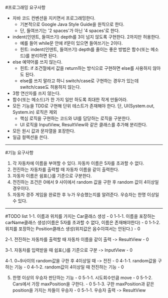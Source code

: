 #프로그래밍 요구사항
- 자바 코드 컨벤션을 지키면서 프로그래밍한다.
    - 기본적으로 Google Java Style Guide을 원칙으로 한다.
    - 단, 들여쓰기는 '2 spaces'가 아닌 '4 spaces'로 한다.
- indent(인덴트, 들여쓰기) depth를 3이 넘지 않도록 구현한다. 2까지만 허용한다.
    - 예를 들어 while문 안에 if문이 있으면 들여쓰기는 2이다.
    - 힌트: indent(인덴트, 들여쓰기) depth를 줄이는 좋은 방법은 함수(또는 메소드)를 분리하면 된다.
- else 예약어를 쓰지 않는다.
    - 힌트: if 조건절에서 값을 return하는 방식으로 구현하면 else를 사용하지 않아도 된다.
    - else를 쓰지 말라고 하니 switch/case로 구현하는 경우가 있는데 switch/case도 허용하지 않는다.
- 3항 연산자를 쓰지 않는다.
- 함수(또는 메소드)가 한 가지 일만 하도록 최대한 작게 만들어라.
- 모든 기능을 TDD로 구현해 단위 테스트가 존재해야 한다. 단, UI(System.out, System.in) 로직은 제외
    - 핵심 로직을 구현하는 코드와 UI를 담당하는 로직을 구분한다.
    - UI 로직을 InputView, ResultView와 같은 클래스를 추가해 분리한다.
- 모든 원시 값과 문자열을 포장한다.
- 일급 컬렉션을 쓴다.

---

#기능 요구사항
1. 각 자동차에 이름을 부여할 수 있다. 자동차 이름은 5자를 초과할 수 없다.
2. 전진하는 자동차를 출력할 때 자동차 이름을 같이 출력한다.
3. 자동차 이름은 쉼표(,)를 기준으로 구분한다.
4. 전진하는 조건은 0에서 9 사이에서 random 값을 구한 후 random 값이 4이상일 경우이다.
5. 자동차 경주 게임을 완료한 후 누가 우승했는지를 알려준다. 우승자는 한명 이상일 수 있다.

---
#TODO list
1-1. 이름과 위치를 가지는 Car클래스 생성 - 0
    1-1-1. 이름을 포장하는 carName클래스 생성(이름은 5자를 초과할 수 없다, 이름은 존재해야한다) - 0
    1-1-2. 위치를 포장하는 Position클래스 생성(위치값은 음수이여서는 안된다.) - 0

2-1. 전진하는 자동차를 출력할 때 자동차 이름을 같이 출력 -> ResultView - 0

3-1. 자동차를 입력받을 때 쉽표(,)를 기준으로 구분 -> InputView - 0

4-1. 0~9사이의 random값을 구한 후 4이상일 때 -> 전진 - 0
    4-1-1. random값을 구하는 기능 - 0
    4-1-2. random값이 4이상일 때 전진하는 기능 - 0

5. 한명 이상의 우승자 판단하는 기능 - 0
    5-1-1. 시도회수만큼 move - 0
    5-1-2. Cars에서 가장 maxPosition을 구한다. - 0
    5-1-3. 구한 maxPosition과 같은 position을 가지는 차들이 우승자 - 0
    5-1-1. 우승자 출력 -> ResultView
